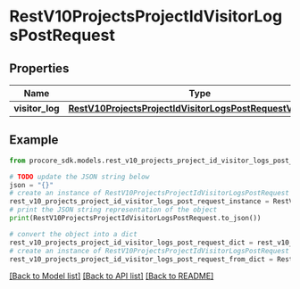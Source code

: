 # RestV10ProjectsProjectIdVisitorLogsPostRequest


## Properties

Name | Type | Description | Notes
------------ | ------------- | ------------- | -------------
**visitor_log** | [**RestV10ProjectsProjectIdVisitorLogsPostRequestVisitorLog**](RestV10ProjectsProjectIdVisitorLogsPostRequestVisitorLog.md) |  | 

## Example

```python
from procore_sdk.models.rest_v10_projects_project_id_visitor_logs_post_request import RestV10ProjectsProjectIdVisitorLogsPostRequest

# TODO update the JSON string below
json = "{}"
# create an instance of RestV10ProjectsProjectIdVisitorLogsPostRequest from a JSON string
rest_v10_projects_project_id_visitor_logs_post_request_instance = RestV10ProjectsProjectIdVisitorLogsPostRequest.from_json(json)
# print the JSON string representation of the object
print(RestV10ProjectsProjectIdVisitorLogsPostRequest.to_json())

# convert the object into a dict
rest_v10_projects_project_id_visitor_logs_post_request_dict = rest_v10_projects_project_id_visitor_logs_post_request_instance.to_dict()
# create an instance of RestV10ProjectsProjectIdVisitorLogsPostRequest from a dict
rest_v10_projects_project_id_visitor_logs_post_request_from_dict = RestV10ProjectsProjectIdVisitorLogsPostRequest.from_dict(rest_v10_projects_project_id_visitor_logs_post_request_dict)
```
[[Back to Model list]](../README.md#documentation-for-models) [[Back to API list]](../README.md#documentation-for-api-endpoints) [[Back to README]](../README.md)


